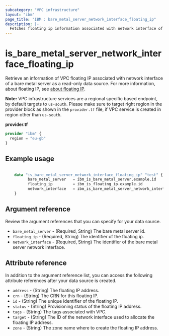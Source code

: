 ```yaml
---
subcategory: "VPC infrastructure"
layout: "ibm"
page_title: "IBM : bare_metal_server_network_interface_floating_ip"
description: |-
  Fetches floating ip information associated with network interface of a bare metal server.
---
```


# is_bare_metal_server_network_interface_floating_ip
Retrieve an information of VPC floating IP associated with network interface of a bare metal server as a read-only data source. For more information, about floating IP, see [about floating IP](https://cloud.ibm.com/docs/vpc?topic=vpc-creating-a-vpc-using-the-rest-apis#create-floating-ip-api-tutorial).

**Note:** 
VPC infrastructure services are a regional specific based endpoint, by default targets to `us-south`. Please make sure to target right region in the provider block as shown in the `provider.tf` file, if VPC service is created in region other than `us-south`.

**provider.tf**

```terraform
provider "ibm" {
  region = "eu-gb"
}
```

## Example usage

```terraform

    data "is_bare_metal_server_network_interface_floating_ip" "test" {
		  bare_metal_server   = ibm_is_bare_metal_server.example.id
		  floating_ip         = ibm_is_floating_ip.example.id
		  network_interface   = ibm_is_bare_metal_server_network_interface.example.id
    }

```

## Argument reference
Review the argument references that you can specify for your data source. 

- `bare_metal_server` - (Required, String) The bare metal server id.
- `floating_ip` - (Required, String) The identifier of the floating ip.
- `network_interface` - (Required, String) The identifier of the bare metal server network interface.

## Attribute reference
In addition to the argument reference list, you can access the following attribute references after your data source is created. 

- `address` - (String) The floating IP address.
- `crn` - (String) The CRN for this floating IP.
- `id` - (String) The unique identifier of the floating IP.
- `status` - (String) Provisioning status of the floating IP address.
- `tags` - (String) The tags associated with VPC.
- `target` - (String) The ID of the network interface used to allocate the floating IP address.
- `zone` - (String) The zone name where to create the floating IP address.
